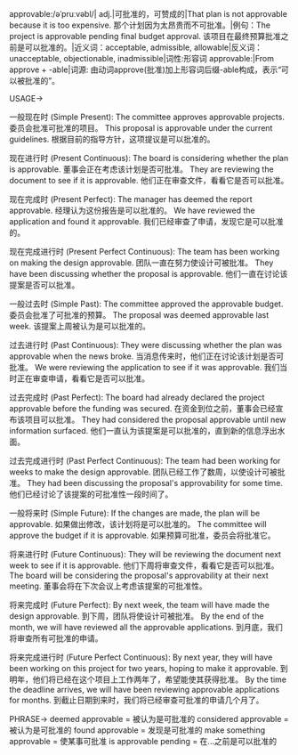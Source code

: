 approvable:/əˈpruːvəbl/| adj.|可批准的，可赞成的|That plan is not approvable because it is too expensive.  那个计划因为太昂贵而不可批准。|例句：The project is approvable pending final budget approval.  该项目在最终预算批准之前是可以批准的。|近义词：acceptable, admissible, allowable|反义词：unacceptable, objectionable, inadmissible|词性:形容词
approvable:|From approve + -able|词源: 由动词approve(批准)加上形容词后缀-able构成，表示“可以被批准的”。


USAGE->

一般现在时 (Simple Present):
The committee approves approvable projects. 委员会批准可批准的项目。
This proposal is approvable under the current guidelines.  根据目前的指导方针，这项提议是可以批准的。

现在进行时 (Present Continuous):
The board is considering whether the plan is approvable. 董事会正在考虑该计划是否可批准。
They are reviewing the document to see if it is approvable. 他们正在审查文件，看看它是否可以批准。

现在完成时 (Present Perfect):
The manager has deemed the report approvable. 经理认为这份报告是可以批准的。
We have reviewed the application and found it approvable. 我们已经审查了申请，发现它是可以批准的。

现在完成进行时 (Present Perfect Continuous):
The team has been working on making the design approvable.  团队一直在努力使设计可被批准。
They have been discussing whether the proposal is approvable.  他们一直在讨论该提案是否可以批准。

一般过去时 (Simple Past):
The committee approved the approvable budget. 委员会批准了可批准的预算。
The proposal was deemed approvable last week.  该提案上周被认为是可以批准的。

过去进行时 (Past Continuous):
They were discussing whether the plan was approvable when the news broke.  当消息传来时，他们正在讨论该计划是否可批准。
We were reviewing the application to see if it was approvable. 我们当时正在审查申请，看看它是否可以批准。

过去完成时 (Past Perfect):
The board had already declared the project approvable before the funding was secured.  在资金到位之前，董事会已经宣布该项目可以批准。
They had considered the proposal approvable until new information surfaced.  他们一直认为该提案是可以批准的，直到新的信息浮出水面。

过去完成进行时 (Past Perfect Continuous):
The team had been working for weeks to make the design approvable.  团队已经工作了数周，以使设计可被批准。
They had been discussing the proposal's approvability for some time. 他们已经讨论了该提案的可批准性一段时间了。


一般将来时 (Simple Future):
If the changes are made, the plan will be approvable.  如果做出修改，该计划将是可以批准的。
The committee will approve the budget if it is approvable. 如果预算可批准，委员会将批准它。


将来进行时 (Future Continuous):
They will be reviewing the document next week to see if it is approvable.  他们下周将审查文件，看看它是否可以批准。
The board will be considering the proposal's approvability at their next meeting. 董事会将在下次会议上考虑该提案的可批准性。


将来完成时 (Future Perfect):
By next week, the team will have made the design approvable.  到下周，团队将使设计可被批准。
By the end of the month, we will have reviewed all the approvable applications.  到月底，我们将审查所有可批准的申请。


将来完成进行时 (Future Perfect Continuous):
By next year, they will have been working on this project for two years, hoping to make it approvable. 到明年，他们将已经在这个项目上工作两年了，希望能使其获得批准。
By the time the deadline arrives, we will have been reviewing approvable applications for months.  到截止日期到来时，我们将已经审查可批准的申请几个月了。

PHRASE->
deemed approvable = 被认为是可批准的
considered approvable = 被认为是可批准的
found approvable = 发现是可批准的
make something approvable = 使某事可批准
is approvable pending = 在...之前是可以批准的
